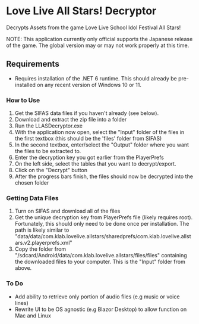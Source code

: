 # Love Live All Stars! Decryptor
Decrypts Assets from the game Love Live School Idol Festival All Stars!

NOTE: This application currently only official supports the Japanese release of the game. The global version may or may not work properly at this time.

## Requirements
- Requires installation of the .NET 6 runtime. This should already be pre-installed on any recent version of Windows 10 or 11.

### How to Use

1. Get the SIFAS data files if you haven't already (see below).
2. Download and extract the zip file into a folder
3. Run the LLASDecryptor.exe
4. With the application now open, select the "Input" folder of the files in the first textbox (this should be the 'files' folder from SIFAS)
5. In the second textbox, enter/select the "Output" folder where you want the files to be extracted to.
6. Enter the decryption key you got earlier from the PlayerPrefs
7. On the left side, select the tables that you want to decrypt/export.
8. Click on the "Decrypt" button
9. After the progress bars finish, the files should now be decrypted into the chosen folder

### Getting Data Files
1. Turn on SIFAS and download all of the files
2. Get the unique decryption key from PlayerPrefs file (likely requires root). Fortunately, this should only need to be done once per installation. The path is likely similar to "data/data/com.klab.lovelive.allstars/sharedprefs/com.klab.lovelive.allstars.v2.playerprefs.xml"
3.  Copy the folder from "/sdcard/Android/data/com.klab.lovelive.allstars/files/files" containing the downloaded files to your computer. This is the "Input" folder from above.

### To Do
- Add ability to retrieve only portion of audio files (e.g music or voice lines)
- Rewrite UI to be OS agnostic (e.g Blazor Desktop) to allow function on Mac and Linux 


